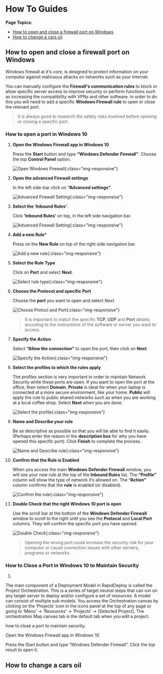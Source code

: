 # How To Guides

**Page Topics:**  

* [How to open and close a firewall port on Windows](#how-to-open-and-close-a-firewall-port-on-windows)
* [How to change a cars oil](#how-to-change-a-cars-oil)

## How to open and close a firewall port on Windows

Windows firewall at it's core, is designed to protect information on your computor against malicuous attacks on networks such as your Internet.

You can manually configure the **Firewall's communication rules** to block or allow specific server access to improve security or perform functions such as increasing the compatibility with VPNs and other software. in order to do this you will need to add a specific **Windows Firewall rule** to open or close the relevant port. 

> It is always good to research the safety risks involved before opening or closing a specific port.

### How to open a port in Windows 10

1. **Open the Windows Firewall app in Windows 10**

    Press the **Start** button and type **“Windows Defender Firewall”**. Choose the top **Control Panel** option.

    ![Open Windows Firewall](/projects/images/first_step.png){:class="img-responsive"}

2. **Open the advanced Firewall settings**

    In the left side-bar click on  **“Advanced settings”**.

    ![Advanced Firewall Setting](../img/2.png){:class="img-responsive"}

3. **Select the ‘Inbound Rules’**. 

    Click **‘Inbound Rules’** on top, in the left side navigation bar.

    ![Advanced Firewall Setting](../img/3.png){:class="img-responsive"}

4. **Add a new Rule***

    Press on the **New Rule** on top of the right side navigation bar.

    ![Add a new rule](../img/4.png){:class="img-responsive"}

5. **Select the Rule Type** 

    Click on **Port** and select **Next**.

    ![Select rule type](../img/5.png){:class="img-responsive"}

6. **Choose the Protocol and specific Port**

    Choose the **port** you want to open and select *Next*.

    ![Choose Protocl and Port](../img/6.png){:class="img-responsive"}

    > It is important to match the specific **TCP, UDP** and **Port** details, accoding to the instructions of the software or server you want to access.

7. **Specify the Action**

    Select **“Allow the connection”** to open the port, then click on **Next**.

    ![Specify the Action](../img/7.png){:class="img-responsive"}

8. **Select the profiles to which the rules apply**
    
    The profiles section is very important in order to maintain Network Security while these ports are open. If you want to open the port at the office, then select **Domain**, **Private** is ideal for when your laptop is connected at a more secure environment, like your home. **Public** will apply the rule to public shared networks such as when you are working at a local coffee shop. Select **Next** when you are done.

    ![Select the profile](../img/8.png){:class="img-responsive"}

9.  **Name and Describe your rule**

    Be as descriptive as possible so that you will be able to find it easily. (Perhaps enter the reason in the **description box** for why you have opened this specific port). Click **Finish** to complete the process.

    ![Name and Describe rule](../img/9.png){:class="img-responsive"}

10. **Confirm that the Rule is Enabled**

    When you access the main **Windows Defender Firewall** window, you will see your new rule at the top of the **Inbound Rules** list. The **“Profile”** column will show the type of network it’s allowed on. The **“Action”** column confirms that the **rule** is enabled (or disabled).

    ![Confirm the rule](../img/10.png){:class="img-responsive"}

11. **Double Check that the right Windows 10 port is open**

    Use the scroll bar at the bottom of the **Windows Defender Firewall** window to scroll to the right until you see the **Protocol** and **Local Port** columns. They will confirm the specific port you have opened.

    ![Double Check](../img/11.png){:class="img-responsive"}

    > Opening the wrong port could increase the security risk for your computor or cause connection issues with other servers, programs or networks.


### How to Close a Port in Windows 10 to Maintain Security

1. 






The main component of a Deployment Model in RapidDeploy is called the Project Orchestration. This is a series of target neutral steps that can run on any target server to deploy and/or configure a set of resources. A model can consist of multiple sub models. You access the Orchestration canvas by clicking on the ‘Projects’ icon in the icons panel at the top of any page or going to ‘Menu’ -> ‘Resources’ -> ‘Projects’ -> [Selected Project]. The orchestration Map canvas tab is the default tab when you edit a project.

 how to close a port to maintain security.



Open the Windows Firewall app in Windows 10

Press the Start button and type “Windows Defender Firewall”. Click the top result to open it.

## How to change a cars oil
